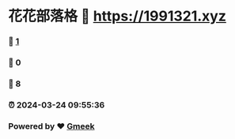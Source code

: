 # 花花部落格 :link: https://1991321.xyz 
### :page_facing_up: [1](https://1991321.xyz/tag.html) 
### :speech_balloon: 0 
### :hibiscus: 8 
### :alarm_clock: 2024-03-24 09:55:36 
### Powered by :heart: [Gmeek](https://github.com/Meekdai/Gmeek)
